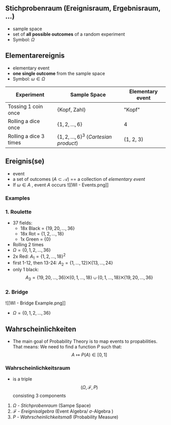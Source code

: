 ## Stichprobenraum (Ereignisraum, Ergebnisraum, ...)
- sample space
- set of **all possible outcomes** of a random experiment
- Symbol: $\Omega$
## Elementarereignis
- elementary event
- **one single outcome** from the sample space
- Symbol: $\omega \in \Omega$

| Experiment             | Sample Space                                  | Elementary event |
| ---------------------- | --------------------------------------------- | ---------------- |
| Tossing 1 coin once    | {Kopf, Zahl}                                  | "Kopf"           |
| Rolling a dice once    | $\{1, 2, \ldots , 6\}$                        | 4                |
| Rolling a dice 3 times | $\{1, 2, \ldots, 6\}^3$ (_Cartesian product_) | (1, 2, 3)        |
## Ereignis(se)
- event
- a set of outcomes ($A \subset \mathcal{A}$) == a collection of _elementary event_ 
- If $\omega \in A$ , event $A$ occurs
![[WI - Events.png]]
### Examples
### 1. Roulette
- 37 fields:
	- 18x Black = $\{19, 20, \ldots, 36\}$
	- 18x Rot = $\{1, 2, \ldots, 18\}$
	- 1x Green = $\{0\}$
- Rolling 2 times
- $\Omega = \{0, 1, 2, \ldots, 36\}$
- 2x Red: $A_1 = \{1, 2, \ldots, 18\}^2$
- first 1-12, then 13-24: $A_2 = \{1, \ldots, 12\} \bigtimes \{13,\ldots,24\}$
- only 1 black: $$A_3 = \{19, 20,\ldots,36\} \bigtimes \{0,1,\ldots,18\} \cup \{0,1,\ldots,18\} \bigtimes \{19, 20,\ldots,36\}$$
### 2. Bridge
![[WI - Bridge Example.png]]
- $\Omega = \{0, 1, 2, \ldots, 36\}$

## Wahrscheinlichkeiten
- The main goal of Probability Theory is to map events to propabilities. That means: We need to find a function $P$ such that:
$$A\mapsto P(A) \in [0,1]$$


### Wahrscheinlichkeitsraum 
- is a triple $$(\Omega, \mathcal{F}, P)$$ consisting 3 components
1. $\Omega$ - _Stichprobenraum_ (Sampe Space)
2. $\mathcal{F}$ - _Ereignisalgebra_ (Event Algebra/ $\sigma$-Algebra )
3. $P$ - _Wahrscheinlichkeitsmaß_ (Probability Measure)
 